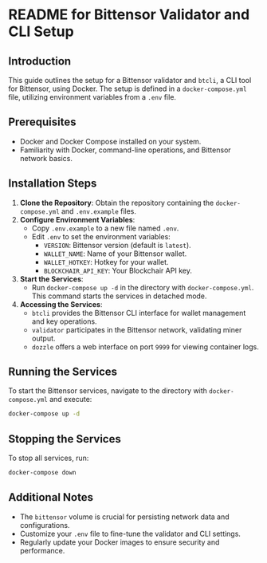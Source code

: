 
# README for Bittensor Validator and CLI Setup

## Introduction
This guide outlines the setup for a Bittensor validator and `btcli`, a CLI tool for Bittensor, using Docker. The setup is defined in a `docker-compose.yml` file, utilizing environment variables from a `.env` file.

## Prerequisites
- Docker and Docker Compose installed on your system.
- Familiarity with Docker, command-line operations, and Bittensor network basics.

## Installation Steps
1. **Clone the Repository**: Obtain the repository containing the `docker-compose.yml` and `.env.example` files.
2. **Configure Environment Variables**:
   - Copy `.env.example` to a new file named `.env`.
   - Edit `.env` to set the environment variables:
     - `VERSION`: Bittensor version (default is `latest`).
     - `WALLET_NAME`: Name of your Bittensor wallet.
     - `WALLET_HOTKEY`: Hotkey for your wallet.
     - `BLOCKCHAIR_API_KEY`: Your Blockchair API key.
3. **Start the Services**:
   - Run `docker-compose up -d` in the directory with `docker-compose.yml`. This command starts the services in detached mode.
4. **Accessing the Services**:
   - `btcli` provides the Bittensor CLI interface for wallet management and key operations.
   - `validator` participates in the Bittensor network, validating miner output.
   - `dozzle` offers a web interface on port `9999` for viewing container logs.

## Running the Services
To start the Bittensor services, navigate to the directory with `docker-compose.yml` and execute:
```bash
docker-compose up -d
```

## Stopping the Services
To stop all services, run:
```bash
docker-compose down
```

## Additional Notes
- The `bittensor` volume is crucial for persisting network data and configurations.
- Customize your `.env` file to fine-tune the validator and CLI settings.
- Regularly update your Docker images to ensure security and performance.
